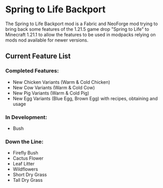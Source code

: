 # Spring to Life Backport

The Spring to Life Backport mod is a Fabric and NeoForge mod trying to bring back some features of the 1.21.5 game
drop "Spring to Life" to Minecraft 1.21.1 to allow the features to be used in modpacks relying on mods nod available for
newer versions.

## Current Feature List

### Completed Features:

- New Chicken Variants (Warm & Cold Chicken)
- New Cow Variants (Warm & Cold Cow)
- New Pig Variants (Warm & Cold Pig)
- New Egg Variants (Blue Egg, Brown Egg) with recipes, obtaining and usage

### In Development:
- Bush

### Down the Line:
- Firefly Bush
- Cactus Flower
- Leaf Litter
- Wildflowers
- Short Dry Grass
- Tall Dry Grass